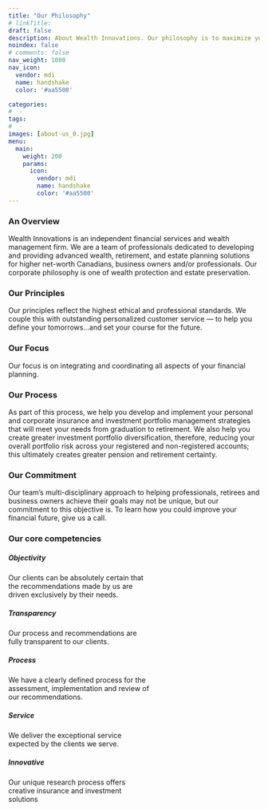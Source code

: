 ```yaml
---
title: "Our Philosophy"
# linkTitle:
draft: false
description: About Wealth Innovations. Our philosophy is to maximize your investments.
noindex: false
# comments: false
nav_weight: 1000
nav_icon:
  vendor: mdi
  name: handshake
  color: '#aa5500'

categories:
#  - 
tags:
#  - 
images: [about-us_0.jpg]
menu:
  main:
    weight: 200
    params:
      icon:
        vendor: mdi
        name: handshake
        color: '#aa5500'
---
```


### An Overview

<!--more-->
<p class="lead">
Wealth Innovations is an independent financial services and wealth management firm. We are a team of professionals dedicated to developing and providing advanced wealth, retirement, and estate planning solutions for higher net-worth Canadians, business owners and/or professionals. Our corporate philosophy is one of wealth protection and estate preservation.
</p>

### Our Principles
Our principles reflect the highest ethical and professional standards. We couple this with outstanding personalized customer service — to help you define your tomorrows...and set your course for the future.

### Our Focus
Our focus is on integrating and coordinating all aspects of your financial planning.

### Our Process
As part of this process, we help you develop and implement your personal and corporate insurance and investment portfolio management strategies that will meet your needs from graduation to retirement. We also help you create greater investment portfolio diversification, therefore, reducing your overall portfolio risk across your registered and non-registered accounts; this ultimately creates greater pension and retirement certainty.

### Our Commitment
Our team’s multi-disciplinary approach to helping professionals, retirees and business owners achieve their goals may not be unique, but our commitment to this objective is. To learn how you could improve your financial future, give us a call.

### Our core competencies
<div class="container">
<div class="row gap-3">
<div class="card col-4" style="width: 18rem;">
<div class="card-body">
<h5 class="card-title bg-info text-dark">Objectivity</h5>
<p class="card-text">Our clients can be absolutely certain that the recommendations made by us are driven exclusively by their needs.</p>
</div>
</div>
<div class="card col-4" style="width: 18rem;">
<div class="card-body">
<h5 class="card-title">Transparency</h5>
<p class="card-text">Our process and recommendations are fully transparent to our clients.</p>
</div>
</div>
<div class="card col-4" style="width: 18rem;">
<div class="card-body">
<h5 class="card-title">Process</h5>
<p class="card-text">We have a clearly defined process for the assessment, implementation and review of our recommendations.</p>
</div>
</div>
<div class="card col-4" style="width: 18rem;">
<div class="card-body">
<h5 class="card-title">Service</h5>
<p class="card-text">We deliver the exceptional service expected by the clients we serve.</p>
</div>
</div>
<div class="card col-4" style="width: 18rem;">
<div class="card-body">
<h5 class="card-title">Innovative</h5>
<p class="card-text">Our unique research process offers creative insurance and investment solutions</p>
</div>
</div>
</div>
</div>
